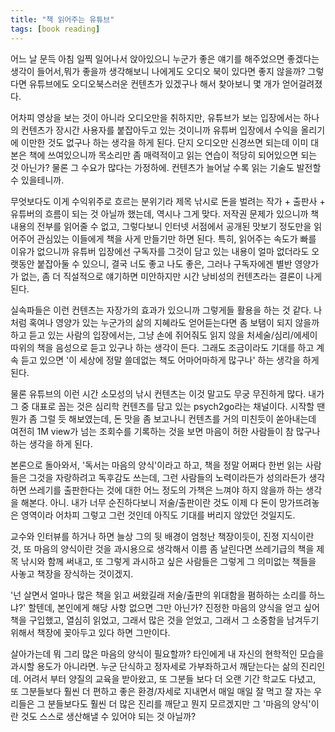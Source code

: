 ```yaml
---
title: "책 읽어주는 유튜브"
tags: [book reading]
---
```


어느 날 문득 아침 일찍 일어나서 앉아있으니 누군가 좋은 얘기를 해주었으면 좋겠다는 생각이 들어서,뭐가 좋을까 생각해보니 나에게도 오디오 북이 있다면 좋지 않을까? 그렇다면 유튜브에도 오디오북스러운 컨텐츠가 있겠구나 해서 찾아보니 몇 개가 얻어걸려졌다.

어차피 영상을 보는 것이 아니라 오디오만을 취하지만, 유튜브가 보는 입장에서는 하나의 컨텐츠가 장시간 사용자를 붙잡아두고 있는 것이니까 유튜버 입장에서 수익을 올리기에 이만한 것도 없구나 하는 생각을 하게 된다. 단지 오디오만 신경쓰면 되는데 이미 대본은 책에 쓰여있으니까 목소리만 좀 매력적이고 읽는 연습이 적당히 되어있으면 되는 것 아닌가? 물론 그 수요가 많다는 가정하에. 컨텐츠가 늘어날 수록 읽는 기술도 발전할 수 있을테니까.

무엇보다도 이게 수익위주로 흐르는 분위기라 제목 낚시로 돈을 벌려는 작가 + 출판사 + 유튜버의 흐름이 되는 것 아닐까 했는데, 역시나 그게 맞다. 저작권 문제가 있으니까 책 내용의 전부를 읽어줄 수 없고, 그렇다보니 인터넷 서점에서 공개된 맛보기 정도만을 읽어주어 관심있는 이들에게 책을 사게 만들기만 하면 된다. 특히, 읽어주는 속도가 빠를 이유가 없으니까 유튜버 입장에선 구독자를 그것이 담고 있는 내용이 얼마 없더라도 오랫동안 붙잡아둘 수 있으니, 결국 너도 좋고 나도 좋은, 그러나 구독자에겐 별반 영양가가 없는, 좀 더 직설적으로 얘기하면 미안하지만 시간 낭비성의 컨텐츠라는 결론이 나게 된다.

실속파들은 이런 컨텐츠는 자장가의 효과가 있으니까 그렇게들 활용을 하는 것 같다. 나처럼 혹여나 영양가 있는 누군가의 삶의 지혜라도 얻어듣는다면 좀 보탬이 되지 않을까하고 듣고 있는 사람의 입장에서는, 그냥 손에 쥐어줘도 읽지 않을 처세술/심리/에세이 따위의 책을 음성으로 듣고 있구나 하는 생각이 든다. 그래도 조금이라도 기대를 하고 계속 듣고 있으면 '이 세상에 정말 쓸데없는 책도 어마어마하게 많구나' 하는 생각을 하게 된다.

물론 유튜브의 이런 시간 소모성의 낚시 컨텐츠는 이것 말고도 무궁 무진하게 많다. 내가 그 중 대표로 꼽는 것은 심리학 컨텐츠를 담고 있는 psych2go라는 채널이다. 시작할 땐 뭔가 좀 그럴 듯 해보였는데, 돈 맛을 좀 보고나니 컨텐츠를 거의 미친듯이 쏟아내는데 여전히 1M view가 넘는 조회수를 기록하는 것을 보면 마음이 허한 사람들이 참 많구나 하는 생각을 하게 된다.

본론으로 돌아와서, '독서는 마음의 양식'이라고 하고, 책을 정말 어쩌다 한번 읽는 사람들은 그것을 자랑하려고 독후감도 쓰는데, 그런 사람들의 노력이라든가 성의라든가 생각하면 쓰레기를 출판한다는 것에 대한 어느 정도의 가책은 느껴야 하지 않을까 하는 생각을 해본다. 아니. 내가 너무 순진하다보니 저술/출판이란 것도 이제 다 돈이 망가뜨려놓은 영역이라 어차피 그렇고 그런 것인데 아직도 기대를 버리지 않았던 것일지도. 

교수와 인터뷰를 하거나 하면 늘상 그의 뒷 배경이 엄청난 책장이듯이, 진정 지식이란 것, 또 마음의 양식이란 것을 과시용으로 생각해서 이름 좀 날린다면 쓰레기급의 책을 제목 낚시와 함께 써내고, 또 그렇게 과시하고 싶은 사람들은 그렇게 그 의미없는 책들을 사놓고 책장을 장식하는 것이겠지. 

'넌 살면서 얼마나 많은 책을 읽고 써왔길래 저술/출판의 위대함을 폄하하는 소리를 하느냐?' 할텐데, 본인에게 해당 사항 없으면 그만 아닌가? 진정한 마음의 양식을 얻고 싶어 책을 구입했고, 열심히 읽었고, 그래서 많은 것을 얻었고, 그래서 그 소중함을 남겨두기 위해서 책장에 꽂아두고 있다 하면 그만이다.

살아가는데 뭐 그리 많은 마음의 양식이 필요할까? 타인에게 내 자신의 현학적인 모습을 과시할 용도가 아니라면. 누군 단식하고 정자세로 가부좌하고서 깨닫는다는 삶의 진리인데. 어려서 부터 양질의 교육을 받아왔고, 또 그분들 보다 더 오랜 기간 학교도 다녔고, 또 그분들보다 훨씬 더 편하고 좋은 환경/자세로 지내면서 매일 매일 잘 먹고 잘 자는 우리들은 그 분들보다도 훨씬 더 많은 진리를 깨닫고 뭔지 모르겠지만 그 '마음의 양식'이란 것도 스스로 생산해낼 수 있어야 되는 것 아닐까? 
